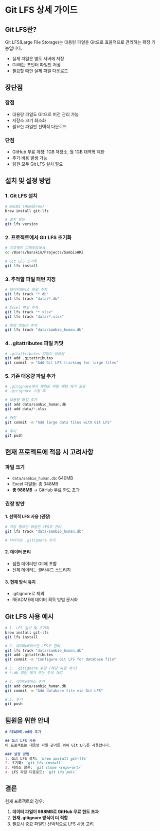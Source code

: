 # Git LFS 상세 가이드

## Git LFS란?

Git LFS(Large File Storage)는 대용량 파일을 Git으로 효율적으로 관리하는 확장 기능입니다.
- 실제 파일은 별도 서버에 저장
- Git에는 포인터 파일만 저장
- 필요할 때만 실제 파일 다운로드

## 장단점

### 장점
- 대용량 파일도 Git으로 버전 관리 가능
- 저장소 크기 최소화
- 필요한 파일만 선택적 다운로드

### 단점
- GitHub 무료 계정: 1GB 저장소, 월 1GB 대역폭 제한
- 추가 비용 발생 가능
- 팀원 모두 Git LFS 설치 필요

## 설치 및 설정 방법

### 1. Git LFS 설치

```bash
# macOS (Homebrew)
brew install git-lfs

# 설치 확인
git lfs version
```

### 2. 프로젝트에서 Git LFS 초기화

```bash
# 프로젝트 디렉토리에서
cd /Users/hanskim/Projects/SambioHR2

# Git LFS 초기화
git lfs install
```

### 3. 추적할 파일 패턴 지정

```bash
# 데이터베이스 파일 추적
git lfs track "*.db"
git lfs track "data/*.db"

# Excel 파일 추적
git lfs track "*.xlsx"
git lfs track "data/*.xlsx"

# 특정 파일만 추적
git lfs track "data/sambio_human.db"
```

### 4. .gitattributes 파일 커밋

```bash
# .gitattributes 파일이 생성됨
git add .gitattributes
git commit -m "Add Git LFS tracking for large files"
```

### 5. 기존 대용량 파일 추가

```bash
# .gitignore에서 제외된 파일 패턴 제거 필요
# .gitignore 수정 후

# 대용량 파일 추가
git add data/sambio_human.db
git add data/*.xlsx

# 커밋
git commit -m "Add large data files with Git LFS"

# 푸시
git push
```

## 현재 프로젝트에 적용 시 고려사항

### 파일 크기
- `data/sambio_human.db`: 640MB
- Excel 파일들: 총 348MB
- **총 988MB** → GitHub 무료 한도 초과

### 권장 방안

#### 1. 선택적 LFS 사용 (권장)
```bash
# 가장 중요한 파일만 LFS로 관리
git lfs track "data/sambio_human.db"

# 나머지는 .gitignore 유지
```

#### 2. 데이터 분리
- 샘플 데이터만 Git에 포함
- 전체 데이터는 클라우드 스토리지

#### 3. 현재 방식 유지
- .gitignore로 제외
- README에 데이터 획득 방법 문서화

## Git LFS 사용 예시

```bash
# 1. LFS 설치 및 초기화
brew install git-lfs
git lfs install

# 2. 데이터베이스만 LFS로 관리
git lfs track "data/sambio_human.db"
git add .gitattributes
git commit -m "Configure Git LFS for database file"

# 3. .gitignore 수정 (해당 파일 제거)
# *.db 라인 제거 또는 주석 처리

# 4. 데이터베이스 추가
git add data/sambio_human.db
git commit -m "Add database file via Git LFS"

# 5. 푸시
git push
```

## 팀원을 위한 안내

```markdown
# README.md에 추가

## Git LFS 사용
이 프로젝트는 대용량 파일 관리를 위해 Git LFS를 사용합니다.

### 설정 방법
1. Git LFS 설치: `brew install git-lfs`
2. 초기화: `git lfs install`
3. 저장소 클론: `git clone <repo-url>`
4. LFS 파일 다운로드: `git lfs pull`
```

## 결론

현재 프로젝트의 경우:
1. **데이터 파일이 988MB로 GitHub 무료 한도 초과**
2. **현재 .gitignore 방식이 더 적합**
3. 필요시 중요 파일만 선택적으로 LFS 사용 고려